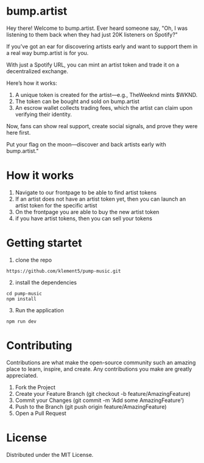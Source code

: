 # bump.artist

Hey there! Welcome to bump.artist.
Ever heard someone say, "Oh, I was listening to them back when they had just 20K listeners on Spotify?"

If you’ve got an ear for discovering artists early and want to support them in a real way bump.artist is for you.

With just a Spotify URL, you can mint an artist token and trade it on a decentralized exchange.

Here’s how it works:

1. A unique token is created for the artist—e.g., TheWeeknd mints $WKND.
2. The token can be bought and sold on bump.artist
3. An escrow wallet collects trading fees, which the artist can claim upon verifying their identity.

Now, fans can show real support, create social signals, and prove they were here first.

Put your flag on the moon—discover and back artists early with bump.artist."

# How it works

1. Navigate to our frontpage to be able to find artist tokens
2. If an artist does not have an artist token yet, then you can launch an artist token for the specific artist
3. On the frontpage you are able to buy the new artist token
4. if you have artist tokens, then you can sell your tokens

# Getting startet

1. clone the repo

```
https://github.com/klement5/pump-music.git
```

2. install the dependencies

```
cd pump-music
npm install
```

3. Run the application

```
npm run dev
```

# Contributing

Contributions are what make the open-source community such an amazing place to learn, inspire, and create. Any contributions you make are greatly appreciated.

1. Fork the Project
2. Create your Feature Branch (git checkout -b feature/AmazingFeature)
3. Commit your Changes (git commit -m 'Add some AmazingFeature')
4. Push to the Branch (git push origin feature/AmazingFeature)
5. Open a Pull Request

# License

Distributed under the MIT License.
